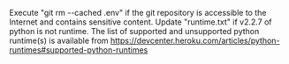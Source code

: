 Execute "git rm --cached .env" if the git repository is accessible to the Internet and contains sensitive content.
Update "runtime.txt" if v2.2.7 of python is not runtime.  The list of supported and unsupported python runtime(s) is available from https://devcenter.heroku.com/articles/python-runtimes#supported-python-runtimes
